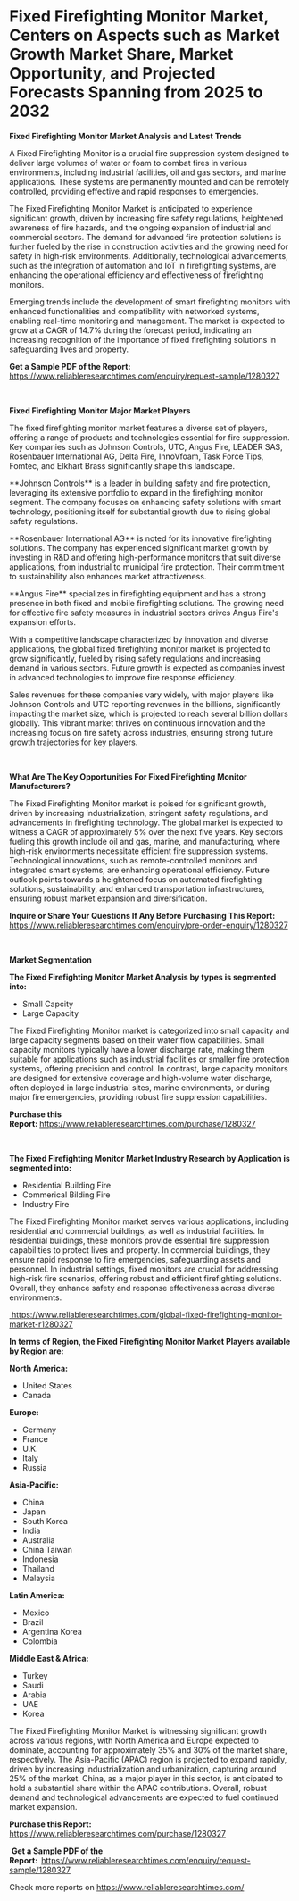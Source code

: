 <p><h1>Fixed Firefighting Monitor Market, Centers on Aspects such as Market Growth Market Share, Market Opportunity, and Projected Forecasts Spanning from 2025 to 2032</h1></p><p><strong>Fixed Firefighting Monitor Market Analysis and Latest Trends</strong></p>
<p><p>A Fixed Firefighting Monitor is a crucial fire suppression system designed to deliver large volumes of water or foam to combat fires in various environments, including industrial facilities, oil and gas sectors, and marine applications. These systems are permanently mounted and can be remotely controlled, providing effective and rapid responses to emergencies.</p><p>The Fixed Firefighting Monitor Market is anticipated to experience significant growth, driven by increasing fire safety regulations, heightened awareness of fire hazards, and the ongoing expansion of industrial and commercial sectors. The demand for advanced fire protection solutions is further fueled by the rise in construction activities and the growing need for safety in high-risk environments. Additionally, technological advancements, such as the integration of automation and IoT in firefighting systems, are enhancing the operational efficiency and effectiveness of firefighting monitors.</p><p>Emerging trends include the development of smart firefighting monitors with enhanced functionalities and compatibility with networked systems, enabling real-time monitoring and management. The market is expected to grow at a CAGR of 14.7% during the forecast period, indicating an increasing recognition of the importance of fixed firefighting solutions in safeguarding lives and property.</p></p>
<p><strong>Get a Sample PDF of the Report:&nbsp;</strong> <a href="https://www.reliableresearchtimes.com/enquiry/request-sample/1280327?utm_campaign=2117&utm_medium=2&utm_source=Github&utm_content=ia&utm_term=24032025&utm_id=fixed-firefighting-monitor">https://www.reliableresearchtimes.com/enquiry/request-sample/1280327</a></p>
<p>&nbsp;</p>
<p><strong>Fixed Firefighting Monitor Major Market Players</strong></p>
<p><p>The fixed firefighting monitor market features a diverse set of players, offering a range of products and technologies essential for fire suppression. Key companies such as Johnson Controls, UTC, Angus Fire, LEADER SAS, Rosenbauer International AG, Delta Fire, InnoVfoam, Task Force Tips, Fomtec, and Elkhart Brass significantly shape this landscape.</p><p>**Johnson Controls** is a leader in building safety and fire protection, leveraging its extensive portfolio to expand in the firefighting monitor segment. The company focuses on enhancing safety solutions with smart technology, positioning itself for substantial growth due to rising global safety regulations.</p><p>**Rosenbauer International AG** is noted for its innovative firefighting solutions. The company has experienced significant market growth by investing in R&D and offering high-performance monitors that suit diverse applications, from industrial to municipal fire protection. Their commitment to sustainability also enhances market attractiveness.</p><p>**Angus Fire** specializes in firefighting equipment and has a strong presence in both fixed and mobile firefighting solutions. The growing need for effective fire safety measures in industrial sectors drives Angus Fire's expansion efforts.</p><p>With a competitive landscape characterized by innovation and diverse applications, the global fixed firefighting monitor market is projected to grow significantly, fueled by rising safety regulations and increasing demand in various sectors. Future growth is expected as companies invest in advanced technologies to improve fire response efficiency.</p><p>Sales revenues for these companies vary widely, with major players like Johnson Controls and UTC reporting revenues in the billions, significantly impacting the market size, which is projected to reach several billion dollars globally. This vibrant market thrives on continuous innovation and the increasing focus on fire safety across industries, ensuring strong future growth trajectories for key players.</p></p>
<p>&nbsp;</p>
<p><strong>What Are The Key Opportunities For Fixed Firefighting Monitor Manufacturers?</strong></p>
<p><p>The Fixed Firefighting Monitor market is poised for significant growth, driven by increasing industrialization, stringent safety regulations, and advancements in firefighting technology. The global market is expected to witness a CAGR of approximately 5% over the next five years. Key sectors fueling this growth include oil and gas, marine, and manufacturing, where high-risk environments necessitate efficient fire suppression systems. Technological innovations, such as remote-controlled monitors and integrated smart systems, are enhancing operational efficiency. Future outlook points towards a heightened focus on automated firefighting solutions, sustainability, and enhanced transportation infrastructures, ensuring robust market expansion and diversification.</p></p>
<p><strong>Inquire or Share Your Questions If Any Before Purchasing This Report:</strong> <a href="https://www.reliableresearchtimes.com/enquiry/pre-order-enquiry/1280327?utm_campaign=2117&utm_medium=2&utm_source=Github&utm_content=ia&utm_term=24032025&utm_id=fixed-firefighting-monitor">https://www.reliableresearchtimes.com/enquiry/pre-order-enquiry/1280327</a></p>
<p>&nbsp;</p>
<p><strong>Market Segmentation</strong></p>
<p><strong>The Fixed Firefighting Monitor Market Analysis by types is segmented into:</strong></p>
<p><ul><li>Small Capcity</li><li>Large Capacity</li></ul></p>
<p><p>The Fixed Firefighting Monitor market is categorized into small capacity and large capacity segments based on their water flow capabilities. Small capacity monitors typically have a lower discharge rate, making them suitable for applications such as industrial facilities or smaller fire protection systems, offering precision and control. In contrast, large capacity monitors are designed for extensive coverage and high-volume water discharge, often deployed in large industrial sites, marine environments, or during major fire emergencies, providing robust fire suppression capabilities.</p></p>
<p><strong>Purchase this Report:&nbsp;</strong><a href="https://www.reliableresearchtimes.com/purchase/1280327?utm_campaign=2117&utm_medium=2&utm_source=Github&utm_content=ia&utm_term=24032025&utm_id=fixed-firefighting-monitor">https://www.reliableresearchtimes.com/purchase/1280327</a></p>
<p>&nbsp;</p>
<p><strong>The Fixed Firefighting Monitor Market Industry Research by Application is segmented into:</strong></p>
<p><ul><li>Residential Building Fire</li><li>Commerical Bilding Fire</li><li>Industry Fire</li></ul></p>
<p><p>The Fixed Firefighting Monitor market serves various applications, including residential and commercial buildings, as well as industrial facilities. In residential buildings, these monitors provide essential fire suppression capabilities to protect lives and property. In commercial buildings, they ensure rapid response to fire emergencies, safeguarding assets and personnel. In industrial settings, fixed monitors are crucial for addressing high-risk fire scenarios, offering robust and efficient firefighting solutions. Overall, they enhance safety and response effectiveness across diverse environments.</p></p>
<p><a href="https://www.reliableresearchtimes.com/global-fixed-firefighting-monitor-market-r1280327?utm_campaign=2117&utm_medium=2&utm_source=Github&utm_content=ia&utm_term=24032025&utm_id=fixed-firefighting-monitor">&nbsp;https://www.reliableresearchtimes.com/global-fixed-firefighting-monitor-market-r1280327</a></p>
<p><strong>In terms of Region, the Fixed Firefighting Monitor Market Players available by Region are:</strong></p>
<p>
    <p> <strong> North America: </strong>
        <ul>
            <li>United States</li>
            <li>Canada</li>
        </ul>
        </p> 
    <p> <strong> Europe: </strong>
        <ul>
            <li>Germany</li>
            <li>France</li>
            <li>U.K.</li>
            <li>Italy</li>
            <li>Russia</li>
        </ul>
        </p> 
    <p> <strong> Asia-Pacific: </strong>
        <ul>
            <li>China</li>
            <li>Japan</li>
            <li>South Korea</li>
            <li>India</li>
            <li>Australia</li>
            <li>China Taiwan</li>
            <li>Indonesia</li>
            <li>Thailand</li>
            <li>Malaysia</li>
        </ul>
        </p> 
    <p> <strong> Latin America: </strong>
        <ul>
            <li>Mexico</li>
            <li>Brazil</li>
            <li>Argentina Korea</li>
            <li>Colombia</li>
        </ul>
        </p> 
    <p> <strong> Middle East & Africa: </strong>
        <ul>
            <li>Turkey</li>
            <li>Saudi</li>
            <li>Arabia</li>
            <li>UAE</li>
            <li>Korea</li>
        </ul>
    </p>
    </p>
<p><p>The Fixed Firefighting Monitor Market is witnessing significant growth across various regions, with North America and Europe expected to dominate, accounting for approximately 35% and 30% of the market share, respectively. The Asia-Pacific (APAC) region is projected to expand rapidly, driven by increasing industrialization and urbanization, capturing around 25% of the market. China, as a major player in this sector, is anticipated to hold a substantial share within the APAC contributions. Overall, robust demand and technological advancements are expected to fuel continued market expansion.</p></p>
<p><strong>Purchase this Report: </strong><a href="https://www.reliableresearchtimes.com/purchase/1280327?utm_campaign=2117&utm_medium=2&utm_source=Github&utm_content=ia&utm_term=24032025&utm_id=fixed-firefighting-monitor">https://www.reliableresearchtimes.com/purchase/1280327</a></p>
<p>&nbsp;<strong>Get a Sample PDF of the Report:&nbsp;&nbsp;</strong><a href="https://www.reliableresearchtimes.com/enquiry/request-sample/1280327?utm_campaign=2117&utm_medium=2&utm_source=Github&utm_content=ia&utm_term=24032025&utm_id=fixed-firefighting-monitor">https://www.reliableresearchtimes.com/enquiry/request-sample/1280327</a></p>
<p><strong></strong></p>
<p>Check more reports on <a href="https://www.reliableresearchtimes.com/?utm_campaign=2117&utm_medium=2&utm_source=Github&utm_content=ia&utm_term=24032025&utm_id=fixed-firefighting-monitor">https://www.reliableresearchtimes.com/</a></p>